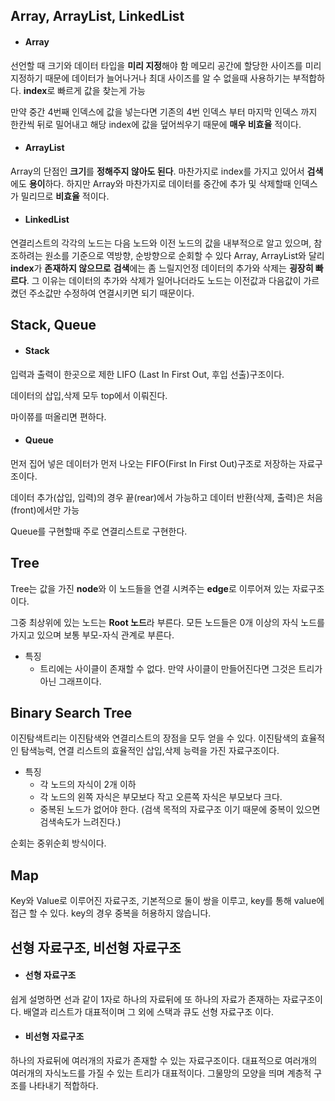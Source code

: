## Array, ArrayList, LinkedList

* #### Array

선언할 때 크기와 데이터 타입을 **미리 지정**해야 함
메모리 공간에 할당한 사이즈를 미리 지정하기 때문에 데이터가 늘어나거나 최대 사이즈를 알 수 없을때 사용하기는 부적합하다.
**index**로 빠르게 값을 찾는게 가능

만약 중간 4번째 인덱스에 값을 넣는다면 기존의 4번 인덱스 부터 마지막 인덱스 까지 한칸씩 뒤로 밀어내고 해당 index에 값을 덮어씌우기 때문에 **매우 비효율** 적이다.

* #### ArrayList

Array의 단점인 **크기**를 **정해주지 않아도 된다**.
마찬가지로 index를 가지고 있어서 **검색**에도 **용이**하다.
하지만 Array와 마찬가지로 데이터를 중간에 추가 및 삭제할때 인덱스가 밀리므로 **비효율** 적이다.

* #### LinkedList
연결리스트의 각각의 노드는 다음 노드와 이전 노드의 값을 내부적으로 알고 있으며,
참조하려는 원소를 기준으로 역방향, 순방향으로 순회할 수 있다
Array, ArrayList와 달리 **index**가 **존재하지 않으므로** **검색**에는 좀 느릴지언정
데이터의 추가와 삭제는 **굉장히 빠르다**. 그 이유는 데이터의 추가와 삭제가 일어나더라도 노드는 이전값과 다음값이 가르켰던 주소값만 수정하여 연결시키면 되기 때문이다.


## Stack, Queue

* #### Stack
입력과 출력이 한곳으로 제한
LIFO (Last In First Out, 후입 선출)구조이다.

데이터의 삽입,삭제 모두 top에서 이뤄진다.

마이쮸를 떠올리면 편하다.

* #### Queue
먼저 집어 넣은 데이터가 먼저 나오는 FIFO(First In First Out)구조로 저장하는 자료구조이다.

데이터 추가(삽입, 입력)의 경우 끝(rear)에서 가능하고 데이터 반환(삭제, 출력)은 처음(front)에서만 가능

Queue를 구현할때 주로 연결리스트로 구현한다.

## Tree

Tree는 값을 가진 **node**와 이 노드들을 연결 시켜주는 **edge**로 이루어져 있는 자료구조 이다.

그중 최상위에 있는 노드는 **Root 노드**라 부른다.
모든 노드들은 0개 이상의 자식 노드를 가지고 있으며 보통 부모-자식 관계로 부른다.

* 특징
    * 트리에는 사이클이 존재할 수 없다. 만약 사이클이 만들어진다면 그것은 트리가 아닌 그래프이다.

## Binary Search Tree
이진탐색트리는 이진탐색와 연결리스트의 장점을 모두 얻을 수 있다.
이진탐색의 효율적인 탐색능력, 연결 리스트의 효율적인 삽입,삭제 능력을 가진 자료구조이다.

* 특징
    * 각 노드의 자식이 2개 이하
    * 각 노드의 왼쪽 자식은 부모보다 작고 오른쪽 자식은 부모보다 크다.
    * 중복된 노드가 없어야 한다. (검색 목적의 자료구조 이기 때문에 중복이 있으면 검색속도가 느려진다.)

순회는 중위순회 방식이다.

## Map
Key와 Value로 이루어진 자료구조,
기본적으로 둘이 쌍을 이루고, key를 통해 value에 접근 할 수 있다.
key의 경우 중복을 허용하지 않습니다.

## 선형 자료구조, 비선형 자료구조
* #### 선형 자료구조
쉽게 설명하면 선과 같이 1자로 하나의 자료뒤에 또 하나의 자료가 존재하는 자료구조이다. 배열과 리스트가 대표적이며 그 외에 스택과 큐도 선형 자료구조 이다.

* #### 비선형 자료구조
하나의 자료뒤에 여러개의 자료가 존재할 수 있는 자료구조이다.
대표적으로 여러개의 여러개의 자식노드를 가질 수 있는 트리가 대표적이다.
그물망의 모양을 띄며 계층적 구조를 나타내기 적합하다.

